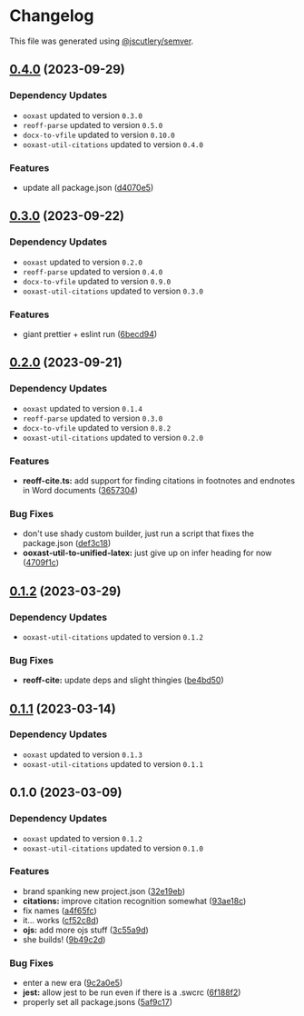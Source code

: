 # Changelog

This file was generated using [@jscutlery/semver](https://github.com/jscutlery/semver).

## [0.4.0](https://github.com/TrialAndErrorOrg/parsers/compare/reoff-cite-0.3.0...reoff-cite-0.4.0) (2023-09-29)

### Dependency Updates

* `ooxast` updated to version `0.3.0`
* `reoff-parse` updated to version `0.5.0`
* `docx-to-vfile` updated to version `0.10.0`
* `ooxast-util-citations` updated to version `0.4.0`

### Features

* update all package.json ([d4070e5](https://github.com/TrialAndErrorOrg/parsers/commit/d4070e53ab3389db11fed978f3f74bcfe6808f5e))

## [0.3.0](https://github.com/TrialAndErrorOrg/parsers/compare/reoff-cite-0.2.0...reoff-cite-0.3.0) (2023-09-22)

### Dependency Updates

* `ooxast` updated to version `0.2.0`
* `reoff-parse` updated to version `0.4.0`
* `docx-to-vfile` updated to version `0.9.0`
* `ooxast-util-citations` updated to version `0.3.0`

### Features

* giant prettier + eslint run ([6becd94](https://github.com/TrialAndErrorOrg/parsers/commit/6becd9492006b9a7f7f91b60db440bb31d9140c8))

## [0.2.0](https://github.com/TrialAndErrorOrg/parsers/compare/reoff-cite-0.1.2...reoff-cite-0.2.0) (2023-09-21)

### Dependency Updates

- `ooxast` updated to version `0.1.4`
- `reoff-parse` updated to version `0.3.0`
- `docx-to-vfile` updated to version `0.8.2`
- `ooxast-util-citations` updated to version `0.2.0`

### Features

- **reoff-cite.ts:** add support for finding citations in footnotes and endnotes in Word documents ([3657304](https://github.com/TrialAndErrorOrg/parsers/commit/365730473056bc954da0376d1871bda5528a8eff))

### Bug Fixes

- don't use shady custom builder, just run a script that fixes the package.json ([def3c18](https://github.com/TrialAndErrorOrg/parsers/commit/def3c1844ae0a0d547de2b0a01689a302b58ab61))
- **ooxast-util-to-unified-latex:** just give up on infer heading for now ([4709f1c](https://github.com/TrialAndErrorOrg/parsers/commit/4709f1cbe5fe8bb3e6fbc3ade8f5c92c8c71afb1))

## [0.1.2](https://github.com/TrialAndErrorOrg/parsers/compare/reoff-cite-0.1.1...reoff-cite-0.1.2) (2023-03-29)

### Dependency Updates

- `ooxast-util-citations` updated to version `0.1.2`

### Bug Fixes

- **reoff-cite:** update deps and slight thingies ([be4bd50](https://github.com/TrialAndErrorOrg/parsers/commit/be4bd5013e99192e9f7e98184020acbcf95d92db))

## [0.1.1](https://github.com/TrialAndErrorOrg/parsers/compare/reoff-cite-0.1.0...reoff-cite-0.1.1) (2023-03-14)

### Dependency Updates

- `ooxast` updated to version `0.1.3`
- `ooxast-util-citations` updated to version `0.1.1`

## 0.1.0 (2023-03-09)

### Dependency Updates

- `ooxast` updated to version `0.1.2`
- `ooxast-util-citations` updated to version `0.1.0`

### Features

- brand spanking new project.json ([32e19eb](https://github.com/TrialAndErrorOrg/parsers/commit/32e19ebf3f71c80336f637297d8f4db274d098bf))
- **citations:** improve citation recognition somewhat ([93ae18c](https://github.com/TrialAndErrorOrg/parsers/commit/93ae18c42a4bd3e2072c4fb0ffcb350d4fb9c4d2))
- fix names ([a4f65fc](https://github.com/TrialAndErrorOrg/parsers/commit/a4f65fcb2fde9dd23750bc9ccddfb0e1ab11548f))
- it... works ([cf52c8d](https://github.com/TrialAndErrorOrg/parsers/commit/cf52c8d4e0e45a1364ad7be39ca535593835c3ff))
- **ojs:** add more ojs stuff ([3c55a9d](https://github.com/TrialAndErrorOrg/parsers/commit/3c55a9d17cecef513085c55870728e53bee17194))
- she builds! ([9b49c2d](https://github.com/TrialAndErrorOrg/parsers/commit/9b49c2d7ff401fe32d6d7a99919dd50cfdb4f0a1))

### Bug Fixes

- enter a new era ([9c2a0e5](https://github.com/TrialAndErrorOrg/parsers/commit/9c2a0e505472c43d384f3cc78543ad90877b7c3d))
- **jest:** allow jest to be run even if there is a .swcrc ([6f188f2](https://github.com/TrialAndErrorOrg/parsers/commit/6f188f2a06922ee00d9367b29e666894e48c6c1e))
- properly set all package.jsons ([5af9c17](https://github.com/TrialAndErrorOrg/parsers/commit/5af9c177be9910511844c481ca59cfcc7bd9b0f6))
